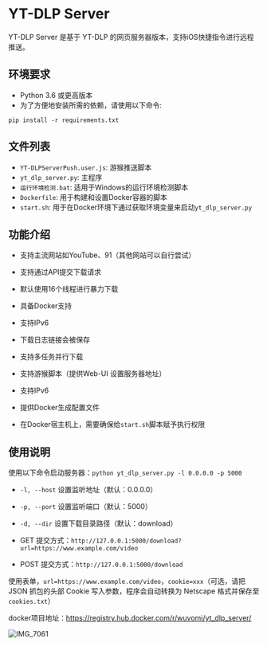 # YT-DLP Server

YT-DLP Server 是基于 YT-DLP 的网页服务器版本，支持iOS快捷指令进行远程推送。


## 环境要求
- Python 3.6 或更高版本
- 为了方便地安装所需的依赖，请使用以下命令:
```
pip install -r requirements.txt
```
## 文件列表

- `YT-DLPServerPush.user.js`: 游猴推送脚本
- `yt_dlp_server.py`: 主程序
- `运行环境检测.bat`: 适用于Windows的运行环境检测脚本
- `Dockerfile`: 用于构建和设置Docker容器的脚本
- `start.sh`: 用于在Docker环境下通过获取环境变量来启动`yt_dlp_server.py`

## 功能介绍



- 支持主流网站如YouTube、91（其他网站可以自行尝试）
- 支持通过API提交下载请求
- 默认使用16个线程进行暴力下载
- 具备Docker支持
- 支持IPv6
- 下载日志链接会被保存
- 支持多任务并行下载


- 支持游猴脚本（提供Web-UI 设置服务器地址）


- 支持IPv6
- 提供Docker生成配置文件
- 在Docker宿主机上，需要确保给`start.sh`脚本赋予执行权限


## 使用说明


使用以下命令启动服务器：`python yt_dlp_server.py -l 0.0.0.0 -p 5000`

- `-l, --host` 设置监听地址（默认：0.0.0.0）
- `-p, --port` 设置监听端口（默认：5000）
- `-d, --dir` 设置下载目录路径（默认：download）


- GET 提交方式：`http://127.0.0.1:5000/download?url=https://www.example.com/video`
- POST 提交方式：`http://127.0.0.1:5000/download`

使用表单，`url=https://www.example.com/video`，`cookie=xxx`（可选，请把 JSON 抓包的头部 Cookie 写入参数，程序会自动转换为 Netscape 格式并保存至 `cookies.txt`）

docker项目地址：https://registry.hub.docker.com/r/wuvomi/yt_dlp_server/

![IMG_7061](https://user-images.githubusercontent.com/7725643/233867727-1955b068-3d30-461b-9922-5e218effb581.jpeg)
